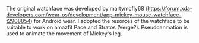 The original watchface was developed by martymcfly68 (https://forum.xda-developers.com/wear-os/development/app-mickey-mouse-watchface-t2908854) for Android wear. I adopted the resorces of the watchface to be suitable to work on amazfit Pace and Stratos (Verge?).
Pseudoanmation is used to animate the movement of Mickey's leg. 
